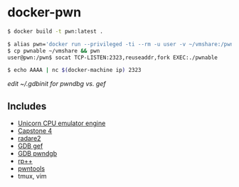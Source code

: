 # docker-pwn

```sh
$ docker build -t pwn:latest .
```

```sh
$ alias pwn='docker run --privileged -ti --rm -u user -v ~/vmshare:/pwn -w /pwn -p 2323:2323 pwn bash'
$ cp pwnable ~/vmshare && pwn
user@pwn:/pwn$ socat TCP-LISTEN:2323,reuseaddr,fork EXEC:./pwnable
```

```sh
$ echo AAAA | nc $(docker-machine ip) 2323
```

*edit ~/.gdbinit for pwndbg vs. gef*

## Includes
* [Unicorn CPU emulator engine](https://github.com/unicorn-engine/unicorn.git)
* [Capstone 4](https://github.com/aquynh/capstone)
* [radare2](https://github.com/radare/radare2)
* [GDB gef](https://github.com/hugsy/gef)
* [GDB pwndgb](https://github.com/zachriggle/pwndbg)
* [rp++](https://github.com/0vercl0k/rp)
* [pwntools](https://github.com/Gallopsled/pwntools)
* tmux, vim
